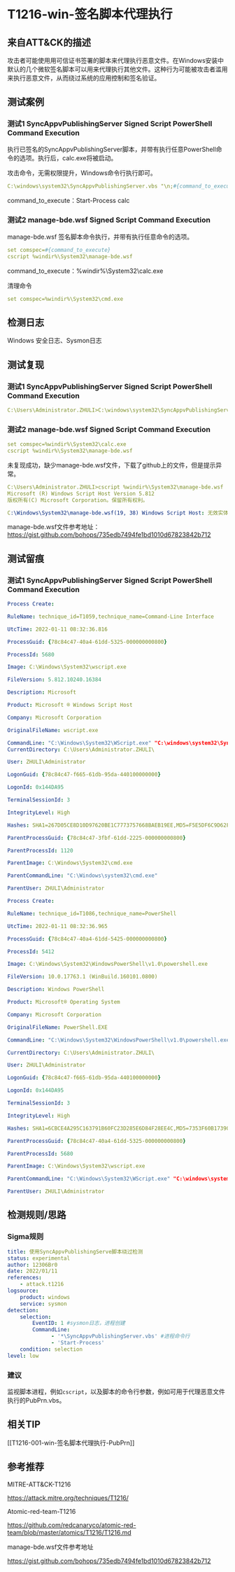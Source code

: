 # T1216-win-签名脚本代理执行

## 来自ATT&CK的描述

攻击者可能使用用可信证书签署的脚本来代理执行恶意文件。在Windows安装中默认的几个微软签名脚本可以用来代理执行其他文件。这种行为可能被攻击者滥用来执行恶意文件，从而绕过系统的应用控制和签名验证。

## 测试案例

### 测试1 SyncAppvPublishingServer Signed Script PowerShell Command Execution

执行已签名的SyncAppvPublishingServer脚本，并带有执行任意PowerShell命令的选项。执行后，calc.exe将被启动。

攻击命令，无需权限提升，Windows命令行执行即可。

```yml
C:\windows\system32\SyncAppvPublishingServer.vbs "\n;#{command_to_execute}"
```

command_to_execute：Start-Process calc

### 测试2 manage-bde.wsf Signed Script Command Execution

manage-bde.wsf 签名脚本命令执行，并带有执行任意命令的选项。

```yml
set comspec=#{command_to_execute}
cscript %windir%\System32\manage-bde.wsf
```

command_to_execute：%windir%\System32\calc.exe

清理命令

```yml
set comspec=%windir%\System32\cmd.exe
```

## 检测日志

Windows 安全日志、Sysmon日志

## 测试复现

### 测试1 SyncAppvPublishingServer Signed Script PowerShell Command Execution

```yml
C:\Users\Administrator.ZHULI>C:\windows\system32\SyncAppvPublishingServer.vbs "\n;Start-Process calc"
```

### 测试2 manage-bde.wsf Signed Script Command Execution

```yml
set comspec=%windir%\System32\calc.exe
cscript %windir%\System32\manage-bde.wsf
```

未复现成功，缺少manage-bde.wsf文件，下载了github上的文件，但是提示异常。

```yml
C:\Users\Administrator.ZHULI>cscript %windir%\System32\manage-bde.wsf
Microsoft (R) Windows Script Host Version 5.812
版权所有(C) Microsoft Corporation。保留所有权利。

C:\Windows\System32\manage-bde.wsf(19, 38) Windows Script Host: 无效实体引用
```

manage-bde.wsf文件参考地址：<https://gist.github.com/bohops/735edb7494fe1bd1010d67823842b712>

## 测试留痕

### 测试1 SyncAppvPublishingServer Signed Script PowerShell Command Execution

```yml
Process Create:

RuleName: technique_id=T1059,technique_name=Command-Line Interface

UtcTime: 2022-01-11 08:32:36.816

ProcessGuid: {78c84c47-40a4-61dd-5325-000000000800}

ProcessId: 5680

Image: C:\Windows\System32\wscript.exe

FileVersion: 5.812.10240.16384

Description: Microsoft 

Product: Microsoft ® Windows Script Host

Company: Microsoft Corporation

OriginalFileName: wscript.exe

CommandLine: "C:\Windows\System32\WScript.exe" "C:\windows\system32\SyncAppvPublishingServer.vbs" "\n;Start-Process calc"
CurrentDirectory: C:\Users\Administrator.ZHULI\

User: ZHULI\Administrator

LogonGuid: {78c84c47-f665-61db-95da-440100000000}

LogonId: 0x144DA95

TerminalSessionId: 3

IntegrityLevel: High

Hashes: SHA1=267D05CE8D10D97620BE1C7773757668BAEB19EE,MD5=F5E5DF6C9D62F4E940B334954A2046FC,SHA256=47CACD60D91441137D055184614B1A418C0457992977857A76CA05C75BBC1B56,IMPHASH=0F71D5F6F4CBB935CE1B09754102419C

ParentProcessGuid: {78c84c47-3fbf-61dd-2225-000000000800}

ParentProcessId: 1120

ParentImage: C:\Windows\System32\cmd.exe

ParentCommandLine: "C:\Windows\system32\cmd.exe" 

ParentUser: ZHULI\Administrator
```

```yml
Process Create:

RuleName: technique_id=T1086,technique_name=PowerShell

UtcTime: 2022-01-11 08:32:36.965

ProcessGuid: {78c84c47-40a4-61dd-5425-000000000800}

ProcessId: 5412

Image: C:\Windows\System32\WindowsPowerShell\v1.0\powershell.exe

FileVersion: 10.0.17763.1 (WinBuild.160101.0800)

Description: Windows PowerShell

Product: Microsoft® Operating System

Company: Microsoft Corporation

OriginalFileName: PowerShell.EXE

CommandLine: "C:\Windows\System32\WindowsPowerShell\v1.0\powershell.exe" -NonInteractive -WindowStyle Hidden -ExecutionPolicy RemoteSigned -Command &{$env:psmodulepath = [IO.Directory]::GetCurrentDirectory(); import-module AppvClient; Sync-AppvPublishingServer \n;Start-Process calc}

CurrentDirectory: C:\Users\Administrator.ZHULI\

User: ZHULI\Administrator

LogonGuid: {78c84c47-f665-61db-95da-440100000000}

LogonId: 0x144DA95

TerminalSessionId: 3

IntegrityLevel: High

Hashes: SHA1=6CBCE4A295C163791B60FC23D285E6D84F28EE4C,MD5=7353F60B1739074EB17C5F4DDDEFE239,SHA256=DE96A6E69944335375DC1AC238336066889D9FFC7D73628EF4FE1B1B160AB32C,IMPHASH=741776AACCFC5B71FF59832DCDCACE0F

ParentProcessGuid: {78c84c47-40a4-61dd-5325-000000000800}

ParentProcessId: 5680

ParentImage: C:\Windows\System32\wscript.exe

ParentCommandLine: "C:\Windows\System32\WScript.exe" "C:\windows\system32\SyncAppvPublishingServer.vbs" "\n;Start-Process calc"

ParentUser: ZHULI\Administrator
```

## 检测规则/思路

### Sigma规则

```yml
title: 使用SyncAppvPublishingServe脚本绕过检测
status: experimental
author: 12306Br0
date: 2022/01/11
references:
    - attack.t1216
logsource:
    product: windows
    service: sysmon
detection:
    selection:
        EventID: 1 #sysmon日志，进程创建
		CommandLine: 
		      - '*\SyncAppvPublishingServer.vbs' #进程命令行
			  - 'Start-Process'
    condition: selection
level: low
```

### 建议

监视脚本进程，例如`cscript`，以及脚本的命令行参数，例如可用于代理恶意文件执行的PubPrn.vbs。

## 相关TIP

[[T1216-001-win-签名脚本代理执行-PubPrn]]

## 参考推荐

MITRE-ATT&CK-T1216

<https://attack.mitre.org/techniques/T1216/>

Atomic-red-team-T1216

<https://github.com/redcanaryco/atomic-red-team/blob/master/atomics/T1216/T1216.md>

manage-bde.wsf文件参考地址

<https://gist.github.com/bohops/735edb7494fe1bd1010d67823842b712>
